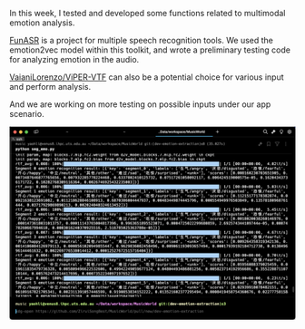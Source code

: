 In this week, I tested and developed some functions related to multimodal emotion analysis. 

[FunASR](https://github.com/modelscope/FunASR/tree/main) is a project for multiple speech recognition tools. We used the emotion2vec model within this toolkit, and wrote a preliminary testing code for analyzing emotion in the audio.

[VaianiLorenzo/ViPER-VTF](https://github.com/VaianiLorenzo/ViPER) can also be a potential choice for various input and perform analysis.

And we are working on more testing on possible inputs under our app scenario.

![Snipaste_2024-09-10_23-14-24](assets/Snipaste_2024-09-10_23-14-24.png)